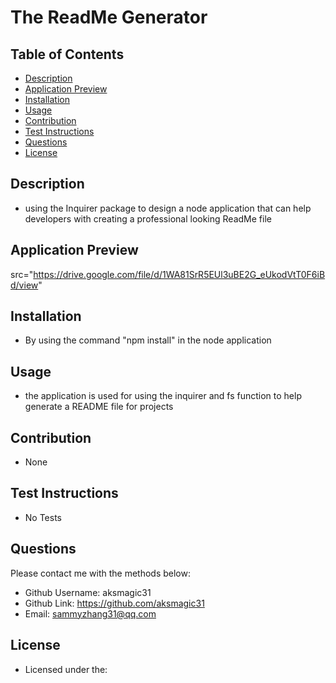 # The ReadMe Generator

## Table of Contents
- [Description](#description)
- [Application Preview](#application-preview)
- [Installation](#installation)
- [Usage](#usage)
- [Contribution](#contribution)
- [Test Instructions](#test-instructions)
- [Questions](#questions)
- [License](#license)

## Description
- using the Inquirer package to design a node application that can help developers with creating a professional looking ReadMe file

## Application Preview
 src="https://drive.google.com/file/d/1WA81SrR5EUl3uBE2G_eUkodVtT0F6iBd/view"

## Installation
- By using the command "npm install" in the node application

## Usage
- the application is used for using the inquirer and fs function to help generate a README file for projects

## Contribution
- None

## Test Instructions
- No Tests

## Questions
Please contact me with the methods below:
- Github Username: aksmagic31
- Github Link: https://github.com/aksmagic31 
- Email: sammyzhang31@qq.com

## License

- Licensed under the:  
